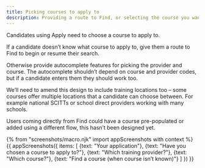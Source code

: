 ```yaml
---
title: Picking courses to apply to
description: Providing a route to Find, or selecting the course you want.
---
```

Candidates using Apply need to choose a course to apply to.

If a candidate doesn’t know what course to apply to, give them a route to Find to begin or resume their search.

Otherwise provide autocomplete features for picking the provider and course. The autocomplete shouldn’t depend on course and provider codes, but if a candidate enters them they should work too.

We’ll need to amend this design to include training locations too – some courses offer multiple locations that a candidate can choose between. For example national SCITTs or school direct providers working with many schools.

Users coming directly from Find could have a course pre-populated or added using a different flow, this hasn’t been designed yet.

{% from "screenshots/macro.njk" import appScreenshots with context %}
{{ appScreenshots({
  items: [
    {text: "Your application"},
    {text: "Have you chosen a course to apply to?"},
    {text: "Which training provider?"},
    {text: "Which course?"},
    {text: "Find a course (when course isn’t known)"}
  ]
}) }}
